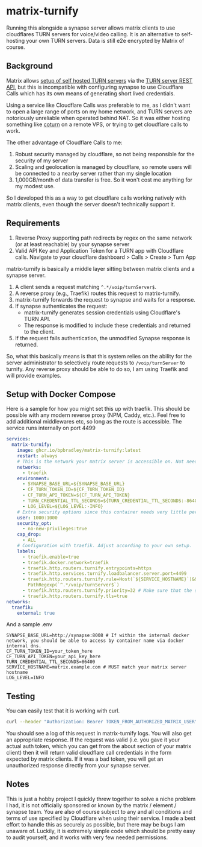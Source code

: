 # matrix-turnify

Running this alongside a synapse server allows matrix clients to use cloudflares TURN servers for voice/video calling.
It is an alternative to self-hosting your own TURN servers. Data is still e2e encrypted by Matrix of course.

## Background

Matrix allows [setup of self hosted TURN servers](https://element-hq.github.io/synapse/latest/turn-howto.html)
via the [TURN server REST API](https://tools.ietf.org/html/draft-uberti-behave-turn-rest-00), but this is incompatible
with configuring synapse to use Cloudflare Calls which has its own means of generating short lived credentials.

Using a service like Cloudflare Calls was preferable to me, as I didn't want to open a large range of ports on my home network,
and TURN servers are notoriously unreliable when operated behind NAT. So it was either hosting something like [coturn](https://github.com/coturn/coturn)
on a remote VPS, or trying to get cloudflare calls to work.

The other advantage of Cloudflare Calls to me:

1. Robust security managed by cloudflare, so not being responsible for the security of my server
2. Scaling and geolocation is managed by cloudflare, so remote users will be connected to a nearby server rather than my single location
3. 1,000GB/month of data transfer is free. So it won't cost me anything for my modest use.

So I developed this as a way to get cloudflare calls working natively with matrix clients, even though the server doesn't technically support it.

## Requirements

1. Reverse Proxy supporting path redirects by regex on the same network (or at least reachable) by your synapse server
2. Valid API Key and Application Token for a TURN app with Cloudflare calls. Navigate to your cloudflare dashboard > Calls > Create > Turn App

matrix-turnify is basically a middle layer sitting between matrix clients and a synapse server.

1. A client sends a request matching `^.*/voip/turnServer$`.
2. A reverse proxy (e.g., Traefik) routes this request to matrix-turnify.
3. matrix-turnify forwards the request to synapse and waits for a response.
4. If synapse authenticates the request:
   - matrix-turnify generates session credentials using Cloudflare's TURN API.
   - The response is modified to include these credentials and returned to the client.
5. If the request fails authentication, the unmodified Synapse response is returned.

So, what this basically means is that this system relies on the ability for the server administrator to selectively route requests to `/voip/turnServer`
to turnify. Any reverse proxy should be able to do so, I am using Traefik and will provide examples.

## Setup with Docker Compose

Here is a sample for how you might set this up with traefik. This should be possible with any modern reverse proxy (NPM, Caddy, etc.).
Feel free to add additional middlewares etc, so long as the route is accessible. The service runs internally on port 4499

```yaml
services:
  matrix-turnify:
    image: ghcr.io/bpbradley/matrix-turnify:latest
    restart: always
    # This is the network your matrix server is accessible on. Not needed if on default network
    networks:
      - traefik
    environment:
      - SYNAPSE_BASE_URL=${SYNAPSE_BASE_URL}
      - CF_TURN_TOKEN_ID=${CF_TURN_TOKEN_ID}
      - CF_TURN_API_TOKEN=${CF_TURN_API_TOKEN}
      - TURN_CREDENTIAL_TTL_SECONDS=${TURN_CREDENTIAL_TTL_SECONDS:-86400}
      - LOG_LEVEL=${LOG_LEVEL:-INFO}
    # Extra security options since this container needs very little permissions
    user: 1000:1000
    security_opt:
      - no-new-privileges:true
    cap_drop:
      - ALL
    # Configuration with traefik. Adjust according to your own setup. 
    labels:
      - traefik.enable=true
      - traefik.docker.network=traefik
      - traefik.http.routers.turnify.entrypoints=https
      - traefik.http.services.turnify.loadbalancer.server.port=4499
      - traefik.http.routers.turnify.rule=Host(`${SERVICE_HOSTNAME}`)&&
        PathRegexp(`^.*/voip/turnServer$`)
      - traefik.http.routers.turnify.priority=32 # Make sure that the synapse server has a LOWER number here, this app must take priority or traefik will route requests to synapse directly
      - traefik.http.routers.turnify.tls=true
networks:
  traefik:
    external: true
```

And a sample .env

```env
SYNAPSE_BASE_URL=http://synapse:8008 # If within the internal docker network, you should be able to access by container name via docker internal dns.
CF_TURN_TOKEN_ID=your_token_here
CF_TURN_API_TOKEN=your_api_key_here
TURN_CREDENTIAL_TTL_SECONDS=86400
SERVICE_HOSTNAME=matrix.example.com # MUST match your matrix server hostname
LOG_LEVEL=INFO
```

## Testing

You can easily test that it is working with curl.

 ```sh
 curl --header "Authorization: Bearer TOKEN_FROM_AUTHORIZED_MATRIX_USER" -X GET https://matrix.example.com/_matrix/client/v3/voip/turnServer
 ```

You should see a log of this request in matrix-turnify logs. You will also get an appropriate response. If the request was valid (i.e. you gave it your
actual auth token, which you can get from the about section of your matrix client) then it will return valid cloudflare call credentials in the form
expected by matrix clients. If it was a bad token, you will get an unauthorized response directly from your synapse server.

## Notes

This is just a hobby project I quickly threw together to solve a niche problem I had, it is not officially sponsored or known by the matrix / element / synapse
team. You are also of course subject to any and all conditions and terms of use specified by Cloudflare when using their service. I made a best effort to handle this
as securely as possible, but there may be bugs I am unaware of. Luckily, it is extremely simple code which should be pretty easy to audit yourself, and it works with
very few needed permissions.
